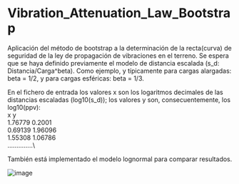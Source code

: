 # Vibration_Attenuation_Law_Bootstrap
Aplicación del método de bootstrap a la determinación de la recta(curva) de 
seguridad de la ley de propagación de vibraciones en el terreno.
Se espera que se haya definido previamente el modelo de distancia escalada
(s_d: Distancia/Carga^beta). Como ejemplo, y típicamente para cargas alargadas:
beta = 1/2, y para cargas esféricas: beta = 1/3.

En el fichero de entrada los valores x son los logaritmos decimales de
las distancias escaladas (log10(s_d)); los valores y son, consecuentemente,
los log10(ppv):\
x	y\
1.76779	0.2001\
0.69139	1.96096\
1.55308	1.06786\
..............\

También está implementado el modelo lognormal para comparar resultados.

![image](https://github.com/user-attachments/assets/4d34222b-bc32-41ae-8e27-6d91cdb5a268)

